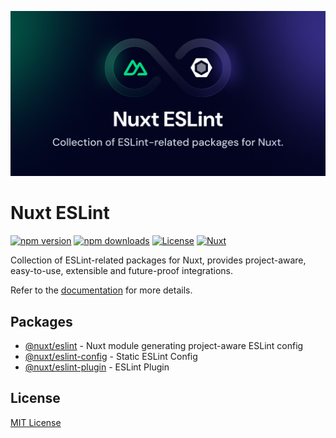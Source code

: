 ![@nuxt/eslint](./.github/assets/social-card.png)

# Nuxt ESLint

[![npm version][npm-version-src]][npm-version-href]
[![npm downloads][npm-downloads-src]][npm-downloads-href]
[![License][license-src]][license-href]
[![Nuxt][nuxt-src]][nuxt-href]

Collection of ESLint-related packages for Nuxt,
provides project-aware, easy-to-use, extensible and future-proof integrations.

Refer to the [documentation](https://eslint.nuxt.com) for more details.

## Packages

- [@nuxt/eslint](./packages/module) - Nuxt module generating project-aware ESLint config
- [@nuxt/eslint-config](./packages/eslint-config) - Static ESLint Config
- [@nuxt/eslint-plugin](./packages/eslint-plugin) - ESLint Plugin

## License

[MIT License](./LICENSE)


<!-- Badges -->
[npm-version-src]: https://img.shields.io/npm/v/@nuxt/eslint.svg?style=flat&colorA=18181B&colorB=28CF8D
[npm-version-href]: https://npmjs.com/package/@nuxt/eslint

[npm-downloads-src]: https://img.shields.io/npm/dm/@nuxt/eslint.svg?style=flat&colorA=18181B&colorB=28CF8D
[npm-downloads-href]: https://npmjs.com/package/@nuxt/eslint

[license-src]: https://img.shields.io/npm/l/@nuxt/eslint.svg?style=flat&colorA=18181B&colorB=28CF8D
[license-href]: https://npmjs.com/package/@nuxt/eslint

[nuxt-src]: https://img.shields.io/badge/Nuxt-18181B?logo=nuxt.js
[nuxt-href]: https://nuxt.com
